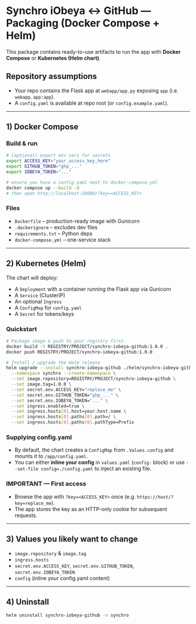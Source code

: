 # Synchro iObeya ↔ GitHub — Packaging (Docker Compose + Helm)

This package contains ready-to-use artifacts to run the app with **Docker Compose** or **Kubernetes (Helm chart)**.

## Repository assumptions
- Your repo contains the Flask app at `webapp/app.py` exposing `app` (i.e. `webapp.app:app`).
- A `config.yaml` is available at repo root (or `config.example.yaml`).

---

## 1) Docker Compose

### Build & run
```bash
# (optional) export env vars for secrets
export ACCESS_KEY="your_access_key_here"
export GITHUB_TOKEN="ghp_..."
export IOBEYA_TOKEN="..."

# ensure you have a config.yaml next to docker-compose.yml
docker compose up --build -d
# then open http://localhost:28080/?key=<ACCESS_KEY>
```

### Files
- `Dockerfile` – production-ready image with Gunicorn
- `.dockerignore` – excludes dev files
- `requirements.txt` – Python deps
- `docker-compose.yml` – one-service stack

---

## 2) Kubernetes (Helm)

The chart will deploy:
- A `Deployment` with a container running the Flask app via Gunicorn
- A `Service` (ClusterIP)
- An optional `Ingress`
- A `ConfigMap` for `config.yaml`
- A `Secret` for tokens/keys

### Quickstart
```bash
# Package image & push to your registry first
docker build -t REGISTRY/PROJECT/synchro-iobeya-github:1.0.0 .
docker push REGISTRY/PROJECT/synchro-iobeya-github:1.0.0

# Install / upgrade the Helm release
helm upgrade --install synchro-iobeya-github ./helm/synchro-iobeya-github \
  --namespace synchro --create-namespace \
  --set image.repository=REGISTRY/PROJECT/synchro-iobeya-github \
  --set image.tag=1.0.0 \
  --set secret.env.ACCESS_KEY="replace_me" \
  --set secret.env.GITHUB_TOKEN="ghp_..." \
  --set secret.env.IOBEYA_TOKEN="..." \
  --set ingress.enabled=true \
  --set ingress.hosts[0].host=your.host.name \
  --set ingress.hosts[0].paths[0].path=/ \
  --set ingress.hosts[0].paths[0].pathType=Prefix
```

### Supplying config.yaml
- By default, the chart creates a `ConfigMap` from `.Values.config` and mounts it to `/app/config.yaml`.
- You can either **inline your config** in `values.yaml` (`config:` block) or use `--set-file config=./config.yaml` to inject an existing file.

### IMPORTANT — First access
- Browse the app with `?key=<ACCESS_KEY>` once (e.g. `https://host/?key=replace_me`).
- The app stores the key as an HTTP-only cookie for subsequent requests.

---

## 3) Values you likely want to change
- `image.repository` & `image.tag`
- `ingress.hosts`
- `secret.env.ACCESS_KEY`, `secret.env.GITHUB_TOKEN`, `secret.env.IOBEYA_TOKEN`
- `config` (inline your config.yaml content)

---

## 4) Uninstall
```bash
helm uninstall synchro-iobeya-github -n synchro
```
